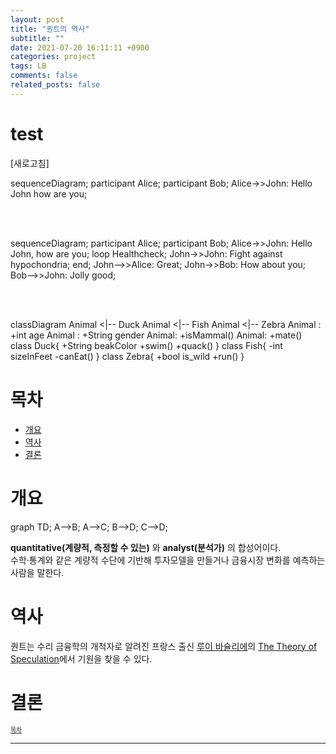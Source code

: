 ```yaml
---
layout: post
title: "퀀트의 역사"
subtitle: ""
date: 2021-07-20 16:11:11 +0900
categories: project
tags: LB
comments: false
related_posts: false
---
```


# test

<a onClick="window.location.reload()" style="cursor: pointer;">[새로고침]</a>


<div class="mermaid"> 

sequenceDiagram;
    participant Alice;
    participant Bob;
    Alice->>John: Hello John how are you;

</div>

<br/><br/>

<div class="mermaid"> 

sequenceDiagram;
    participant Alice;
    participant Bob;
    Alice->>John: Hello John, how are you;
    loop Healthcheck;
        John->>John: Fight against hypochondria;
    end;
    John-->>Alice: Great;
    John->>Bob: How about you;
    Bob-->>John: Jolly good;

</div>

<br/><br/>

<div class="mermaid"> 

classDiagram
    Animal <|-- Duck
    Animal <|-- Fish
    Animal <|-- Zebra
    Animal : +int age
    Animal : +String gender
    Animal: +isMammal()
    Animal: +mate()
    class Duck{
        +String beakColor
        +swim()
        +quack()
    }
    class Fish{
        -int sizeInFeet
        -canEat()
    }
    class Zebra{
        +bool is_wild
        +run()
    }

</div>



# 목차

- [개요](#개요)
- [역사](#역사)
- [결론](#결론)

# 개요


<div class="mermaid"> 
  
  graph TD; A-->B; A-->C; B-->D; C-->D;

</div>


**quantitative(계량적, 측정할 수 있는)** 와 **analyst(분석가)** 의 합성어이다.  
수학·통계와 같은 계량적 수단에 기반해 투자모델을 만들거나 금융시장 변화를 예측하는 사람을 말한다.

# 역사

퀀트는 수리 금융학의 개척자로 알려진 프랑스 출신 [루이 바슐리에](https://en.wikipedia.org/wiki/Louis_Bachelier)의 [The Theory of Speculation](https://www.investmenttheory.org/uploads/3/4/8/2/34825752/emhbachelier.pdf)에서 기원을 찾을 수 있다.

# 결론

<sup><sub> [목차](#목차) </sub></sup>

---
